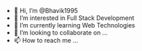 - 👋 Hi, I’m @Bhavik1995
- 👀 I’m interested in Full Stack Development
- 🌱 I’m currently learning Web Technologies
- 💞️ I’m looking to collaborate on ...
- 📫 How to reach me ...

<!---
Bhavik1995/Bhavik1995 is a ✨ special ✨ repository because its `README.md` (this file) appears on your GitHub profile.
You can click the Preview link to take a look at your changes.
--->

